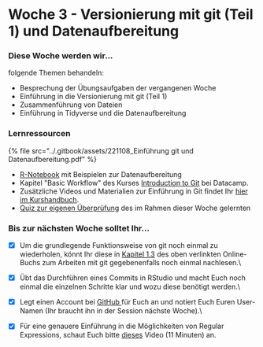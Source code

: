 # Woche 3 - Versionierung mit git (Teil 1) und Datenaufbereitung

### Diese Woche werden wir...

folgende Themen behandeln:

* Besprechung der Übungsaufgaben der vergangenen Woche
* Einführung in die Versionierung mit git (Teil 1)
* Zusammenführung von Dateien
* Einführung in Tidyverse und die Datenaufbereitung

### Lernressourcen

{% file src="../.gitbook/assets/221108_Einführung git und Datenaufbereitung.pdf" %}

* [R-Notebook](https://github.com/opencampus-sh/einfuehrung-in-data-science-und-ml/blob/main/Beispiele%20zur%20Datenaufbereitung%20aus%20Woche%203.Rmd) mit Beispielen zur Datenaufbereitung
* Kapitel "Basic Workflow" des Kurses [Introduction to Git](https://learn.datacamp.com/courses/introduction-to-git-for-data-science) bei Datacamp.
* Zusätzliche Videos und Materialien zur Einführung in Git findet Ihr [hier im Kurshandbuch](https://opencampus.gitbook.io/opencampus-machine-learning-program/tools/git).
* [Quiz zur eigenen Überprüfung](https://forms.office.com/Pages/ResponsePage.aspx?id=o8B0DUIn4UCcYfg2EvvW945sLsRCRj5HsCC5DsYMVPZURUM5REFTRDAwVTlEWkdSVTFVR0lZRjhDRC4u) des im Rahmen dieser Woche gelernten

### Bis zur nächsten Woche solltet Ihr...

* [x] Um die grundlegende Funktionsweise von git noch einmal zu wiederholen, könnt Ihr diese in [Kapitel 1.3](https://git-scm.com/book/de/v2/Erste-Schritte-Was-ist-Git%3F) des oben verlinkten Online-Buchs zum Arbeiten mit git gegebenenfalls noch einmal nachlesen.\

* [x] Übt das Durchführen eines Commits in RStudio und macht Euch noch einmal die einzelnen Schritte klar und wozu diese benötigt werden.\

* [x] Legt einen Account bei [GitHub ](https://github.com/join?ref\_cta=Sign+up\&ref\_loc=header+logged+out\&ref\_page=%2F\&source=header-home)für Euch an und notiert Euch Euren User-Namen (Ihr braucht ihn in der Session nächste Woche).\

* [x] Für eine genauere Einführung in die Möglichkeiten von Regular Expressions, schaut Euch bitte [dieses](https://youtu.be/DRR9fOXkfRE) Video (11 Minuten) an.
